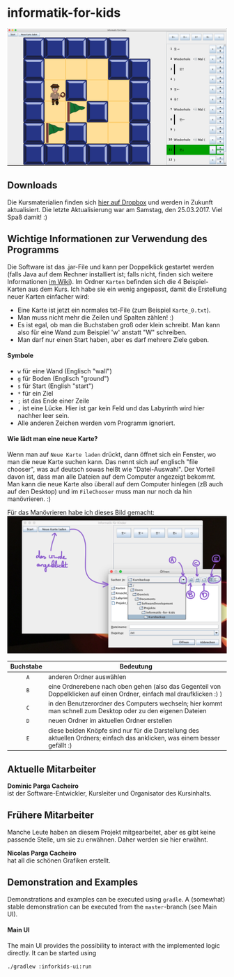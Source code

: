 # informatik-for-kids

![Teaser: informatik-for-kids](README_images/teaser.png "informatik-for-kids")

## Downloads
Die Kursmaterialien finden sich [hier auf Dropbox](https://www.dropbox.com/sh/ugxfb8vwrf0w6id/AAA1F_lzIdWqhoX-0BC4tQUja?dl=0) und werden in Zukunft aktualisiert. Die letzte Aktualisierung war am Samstag, den 25.03.2017. Viel Spaß damit! :)

## Wichtige Informationen zur Verwendung des Programms
Die Software ist das .jar-File und kann per Doppelklick gestartet werden (falls Java auf dem Rechner installiert ist; falls nicht, finden sich weitere Informationen [im Wiki](https://github.com/dominicparga/informatik-for-kids/wiki/Hinweise-zur-Java-Installation)). Im Ordner `Karten` befinden sich die 4 Beispiel-Karten aus dem Kurs. Ich habe sie ein wenig angepasst, damit die Erstellung neuer Karten einfacher wird:
* Eine Karte ist jetzt ein normales txt-File (zum Beispiel `Karte_0.txt`).
* Man muss nicht mehr die Zeilen und Spalten zählen! :)
* Es ist egal, ob man die Buchstaben groß oder klein schreibt. Man kann also für eine Wand zum Beispiel 'w' anstatt "W" schreiben.
* Man darf nur einen Start haben, aber es darf mehrere Ziele geben.

#### Symbole
* `w` für eine Wand (Englisch "wall")
* `g` für Boden (Englisch "ground")
* `s` für Start (English "start")
* `*` für ein Ziel
* `;` ist das Ende einer Zeile
* `,` ist eine Lücke. Hier ist gar kein Feld und das Labyrinth wird hier nachher leer sein.
* Alle anderen Zeichen werden vom Programm ignoriert.

#### Wie lädt man eine neue Karte?
Wenn man auf `Neue Karte laden` drückt, dann öffnet sich ein Fenster, wo man die neue Karte suchen kann. Das nennt sich auf englisch "file chooser", was auf deutsch sowas heißt wie "Datei-Auswahl". Der Vorteil davon ist, dass man alle Dateien auf dem Computer angezeigt bekommt. Man kann die neue Karte also überall auf dem Computer hinlegen (zB auch auf den Desktop) und im `FileChooser` muss man nur noch da hin manövrieren. :)

Für das Manövrieren habe ich dieses Bild gemacht:
![choose_map_explanation](README_images/choose_map_explanation.png "choose_map_explanation")


| Buchstabe |             Bedeutung          |
|:---------:|--------------------------------|
|    `A`    | anderen Ordner auswählen |
|    `B`    | eine Ordnerebene nach oben gehen (also das Gegenteil von Doppelklicken auf einen Ordner, einfach mal draufklicken :) ) |
|    `C`    | in den Benutzerordner des Computers wechseln; hier kommt man schnell zum Desktop oder zu den eigenen Dateien |
|    `D`    | neuen Ordner im aktuellen Ordner erstellen |
|    `E`    | diese beiden Knöpfe sind nur für die Darstellung des aktuellen Ordners; einfach das anklicken, was einem besser gefällt :) |

## Aktuelle Mitarbeiter

**Dominic Parga Cacheiro**  
ist der Software-Entwickler, Kursleiter und Organisator des Kursinhalts.

## Frühere Mitarbeiter
Manche Leute haben an diesem Projekt mitgearbeitet, aber es gibt keine passende Stelle, um sie zu erwähnen. Daher werden sie hier erwähnt.

**Nicolas Parga Cacheiro**  
hat all die schönen Grafiken erstellt.


## Demonstration and Examples
Demonstrations and examples can be executed using `gradle`. A (somewhat) stable demonstration can be executed from the `master`-branch (see Main UI).

#### Main UI
The main UI provides the possibility to interact with the implemented logic directly. It can be started using

```shell
./gradlew :inforkids-ui:run
```
